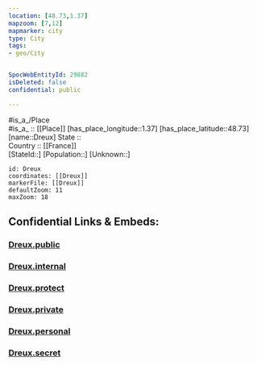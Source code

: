 ```yaml
---
location: [48.73,1.37] 
mapzoom: [7,12] 
mapmarker: city 
type: City
tags:
- geo/City


SpocWebEntityId: 29882
isDeleted: false
confidential: public

---
```

#is_a_/Place  
#is_a_ :: [[Place]] 
[has_place_longitude::1.37] 
[has_place_latitude::48.73] 
[name::Dreux] 
State ::  
Country :: [[France]]  
[StateId::] 
[Population::] 
[Unknown::] 


```leaflet
id: Dreux
coordinates: [[Dreux]] 
markerFile: [[Dreux]] 
defaultZoom: 11 
maxZoom: 18
```


## Confidential Links & Embeds: 

### [Dreux.public](/_public/\Earth\Continent\Europe\Europe~West\France\regions~France\Val_de_Loire\departments~Val_de_Loire\Eure-et-Loir\communes~Eure-et-Loir\Dreux\cities~DreuxDreux.public.md) 

### [Dreux.internal](/_internal/\Earth\Continent\Europe\Europe~West\France\regions~France\Val_de_Loire\departments~Val_de_Loire\Eure-et-Loir\communes~Eure-et-Loir\Dreux\cities~DreuxDreux.internal.md) 

### [Dreux.protect](/_protect/\Earth\Continent\Europe\Europe~West\France\regions~France\Val_de_Loire\departments~Val_de_Loire\Eure-et-Loir\communes~Eure-et-Loir\Dreux\cities~DreuxDreux.protect.md) 

### [Dreux.private](/_private/\Earth\Continent\Europe\Europe~West\France\regions~France\Val_de_Loire\departments~Val_de_Loire\Eure-et-Loir\communes~Eure-et-Loir\Dreux\cities~DreuxDreux.private.md) 

### [Dreux.personal](/_personal/\Earth\Continent\Europe\Europe~West\France\regions~France\Val_de_Loire\departments~Val_de_Loire\Eure-et-Loir\communes~Eure-et-Loir\Dreux\cities~DreuxDreux.personal.md) 

### [Dreux.secret](/_secret/\Earth\Continent\Europe\Europe~West\France\regions~France\Val_de_Loire\departments~Val_de_Loire\Eure-et-Loir\communes~Eure-et-Loir\Dreux\cities~DreuxDreux.secret.md)

